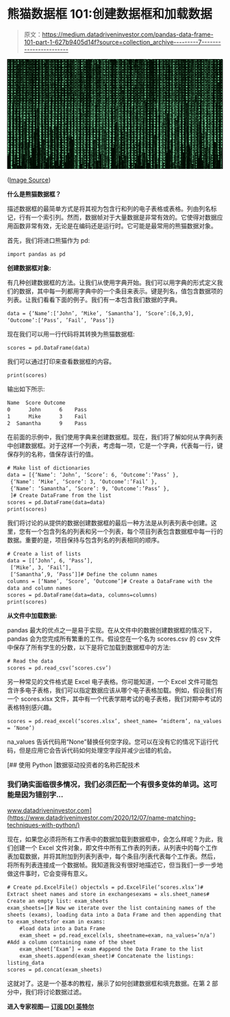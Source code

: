# 熊猫数据框 101:创建数据框和加载数据

> 原文：<https://medium.datadriveninvestor.com/pandas-data-frame-101-part-1-627b9405d14f?source=collection_archive---------7----------------------->

![](img/8fcd58f7e835a709e88001f4c35af011.png)

([Image Source](https://www.open.edu/openlearn/science-maths-technology/computing-and-ict/introduction-data-and-information/content-section-0?active-tab=description-tab))

**什么是熊猫数据框？**

描述数据框的最简单方式是将其视为包含行和列的电子表格或表格。列由列名标记，行有一个索引列。然而，数据帧对于大量数据是非常有效的。它使得对数据应用函数非常有效，无论是在编码还是运行时。它可能是最常用的熊猫数据对象。

首先，我们将进口熊猫作为 pd:

```
import pandas as pd
```

**创建数据框对象:**

有几种创建数据框的方法。让我们从使用字典开始。我们可以用字典的形式定义我们的数据，其中每一列都用字典中的一个条目来表示。键是列名，值包含数据项的列表。让我们看看下面的例子。我们有一本包含我们数据的字典。

```
data = {‘Name’:[‘John’, ‘Mike’, ‘Samantha’], ‘Score’:[6,3,9], ‘Outcome’:[‘Pass’, ’Fail’, ’Pass’]}
```

现在我们可以用一行代码将其转换为熊猫数据框:

```
scores = pd.DataFrame(data)
```

我们可以通过打印来查看数据框的内容。

```
print(scores)
```

输出如下所示:

```
Name  Score Outcome
0      John      6    Pass
1      Mike      3    Fail
2  Samantha      9    Pass
```

在前面的示例中，我们使用字典来创建数据框。现在，我们将了解如何从字典列表中创建数据框。对于这样一个列表，考虑每一项，它是一个字典，代表每一行，键保存列的名称，值保存该行的值。

```
# Make list of dictionaries
data = [{‘Name’: ‘John’, ‘Score’: 6, ‘Outcome’:’Pass’ },
 {‘Name’: ‘Mike’, ‘Score’: 3, ‘Outcome’:’Fail’ },
 {‘Name’: ‘Samantha’, ‘Score’: 9, ‘Outcome’:’Pass’ },
 ]# Create DataFrame from the list
scores = pd.DataFrame(data=data)
print(scores)
```

我们将讨论的从提供的数据创建数据框的最后一种方法是从列表列表中创建。这里，您有一个包含列名的列表和另一个列表，每个项目列表包含数据框中每一行的数据。重要的是，项目保持与包含列名的列表相同的顺序。

```
# Create a list of lists
data = [[‘John’, 6, ‘Pass’],
 [‘Mike’, 3, ‘Fail’],
 [‘Samantha’,9, ‘Pass’]]# Define the column names
columns = [‘Name’, ‘Score’, ‘Outcome’]# Create a DataFrame with the data and column names
scores = pd.DataFrame(data=data, columns=columns)
print(scores)
```

**从文件中加载数据:**

pandas 最大的优点之一是易于实现。在从文件中的数据创建数据框的情况下，pandas 会为您完成所有繁重的工作。假设您在一个名为 scores.csv 的 csv 文件中保存了所有学生的分数，以下是将它加载到数据框中的方法:

```
# Read the data
scores = pd.read_csv(‘scores.csv’)
```

另一种常见的文件格式是 Excel 电子表格。你可能知道，一个 Excel 文件可能包含许多电子表格，我们可以指定数据应该从哪个电子表格加载。例如，假设我们有一个 scores.xlsx 文件，其中有一个代表学期考试的电子表格，我们对期中考试的表格特别感兴趣。

```
scores = pd.read_excel(‘scores.xlsx’, sheet_name= ‘midterm’, na_values = ‘None’)
```

na_values 告诉代码用“None”替换任何空字段。您可以在没有它的情况下运行代码，但是应用它会告诉代码如何处理空字段并减少出错的机会。

[](https://www.datadriveninvestor.com/2020/12/07/name-matching-techniques-with-python/) [## 使用 Python |数据驱动投资者的名称匹配技术

### 我们确实面临很多情况，我们必须匹配一个有很多变体的单词。这可能是因为错别字…

www.datadriveninvestor.com](https://www.datadriveninvestor.com/2020/12/07/name-matching-techniques-with-python/) 

现在，如果您必须将所有工作表中的数据加载到数据框中，会怎么样呢？为此，我们创建一个 Excel 文件对象，即文件中所有工作表的列表，从列表中的每个工作表加载数据，并将其附加到列表列表中，每个条目/列表代表每个工作表。然后，将所有列表连接成一个数据帧。我知道我没有很好地描述它，但当我们一步一步地做这件事时，它会变得有意义。

```
# Create pd.ExcelFile() objectxls = pd.ExcelFile(‘scores.xlsx’)# Extract sheet names and store in exchangesexams = xls.sheet_names# Create an empty list: exam_sheets
exam_sheets=[]# Now we iterate over the list containing names of the sheets (exams), loading data into a Data Frame and then appending that to exam_sheetsfor exam in exams:
    #load data into a Data Frame
    exam_sheet = pd.read_excel(xls, sheetname=exam, na_values=’n/a’) #Add a column containing name of the sheet
    exam_sheet[‘Exam’] = exam #append the Data Frame to the list
    exam_sheets.append(exam_sheet)# Concatenate the listings: listing_data
scores = pd.concat(exam_sheets)
```

这就对了。这是一个基本的教程，展示了如何创建数据框和填充数据。在第 2 部分中，我们将讨论数据过滤。

**进入专家视图—** [**订阅 DDI 英特尔**](https://datadriveninvestor.com/ddi-intel)